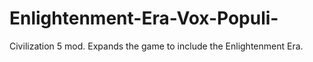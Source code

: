 # Enlightenment-Era-Vox-Populi-
Civilization 5 mod. Expands the game to include the Enlightenment Era.
